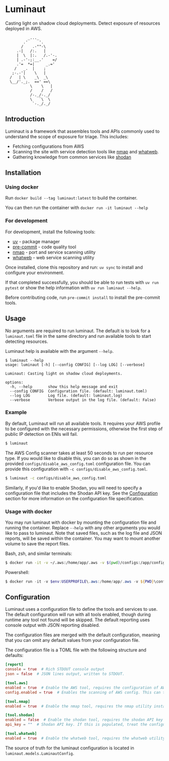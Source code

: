 # Luminaut

Casting light on shadow cloud deployments. Detect exposure of resources deployed in AWS.

```text
          _..._
        .'     '.
       /    .-""-\
     .-|   /:.   |
     |  \  |:.   /.-'-.
     | .-'-;:__.'    =/
     .'=  *=|     _.='
    /   _.  |    ;
   ;-.-'|    \   |
  /   | \    _\  _\
  \__/'._;.  ==' ==\
           \    \   |
           /    /   /
           /-._/-._/
           \   `\  \
            `-._/._/
```

## Introduction

Luminaut is a framework that assembles tools and APIs commonly used to understand the scope of exposure for triage. This includes:
- Fetching configurations from AWS
- Scanning the site with service detection tools like [nmap](https://nmap.org/) and [whatweb](https://github.com/urbanadventurer/WhatWeb).
- Gathering knowledge from common services like [shodan](https://www.shodan.io/)


## Installation

### Using docker

Run `docker build --tag luminaut:latest` to build the container.

You can then run the container with `docker run -it luminaut --help`

### For development

For development, install the following tools:
- [uv](https://docs.astral.sh/uv/) - package manager
- [pre-commit](https://pre-commit.com/) - code quality tool
- [nmap](https://nmap.org/) - port and service scanning utility
- [whatweb](https://github.com/urbanadventurer/WhatWeb) - web service scanning utility

Once installed, clone this repository and run: `uv sync` to install and configure your environment.

If that completed successfully, you should be able to run tests with `uv run pytest` or show the help information with `uv run luminaut --help`.

Before contributing code, run `pre-commit install` to install the pre-commit tools.

## Usage

No arguments are required to run luminaut. The default is to look for a `luminaut.toml` file in the same directory
and run available tools to start detecting resources.

Luminaut help is available with the argument `--help`.

```
$ luminaut --help                       
usage: luminaut [-h] [--config CONFIG] [--log LOG] [--verbose]

Luminaut: Casting light on shadow cloud deployments. 

options:
  -h, --help       show this help message and exit
  --config CONFIG  Configuration file. (default: luminaut.toml)
  --log LOG        Log file. (default: luminaut.log)
  --verbose        Verbose output in the log file. (default: False)
```

### Example

By default, Luminaut will run all available tools. It requires your AWS profile to be configured with the necessary permissions, otherwise the first step of public IP detection on ENIs will fail.

```bash
$ luminaut
```

The AWS Config scanner takes at least 50 seconds to run per resource type. If you would like to disable this, you can do so as shown in the provided `configs/disable_aws_config.toml` configuration file. You can provide this configuration with `-c configs/disable_aws_config.toml`.

```bash
$ luminaut -c configs/disable_aws_config.toml
```

Similarly, if you'd like to enable Shodan, you will need to specify a configuration file that includes the Shodan API key. See the [Configuration](#configuration) section for more information on the configuration file specification.

### Usage with docker

You may run luminaut with docker by mounting the configuration file and running the container. Replace `--help` with any other arguments you would like to pass to luminaut. Note that saved files, such as the log file and JSON reports, will be saved within the container. You may want to mount another volume to save the report files.

Bash, zsh, and similar terminals:
```bash
$ docker run -it -v ~/.aws:/home/app/.aws -v $(pwd)/configs:/app/configs luminaut --help
```

Powershell:
```powershell
$ docker run -it -v $env:USERPROFILE\.aws:/home/app/.aws -v ${PWD}\configs:/app/configs luminaut --help
```

## Configuration

Luminaut uses a configuration file to define the tools and services to use. The default configuration will run with all tools enabled, though during runtime any tool not found will be skipped. The default reporting uses console output with JSON reporting disabled.

The configuration files are merged with the default configuration, meaning that you can omit any default values from your configuration file.

The configuration file is a TOML file with the following structure and defaults:

```toml
[report]
console = true  # Rich STDOUT console output
json = false  # JSON lines output, written to STDOUT.

[tool.aws]
enabled = true  # Enable the AWS tool, requires the configuration of AWS credentials.
config.enabled = true  # Enables the scanning of AWS config. This can take a long time to run, as it scans all resource history.

[tool.nmap]
enabled = true  # Enable the nmap tool, requires the nmap utility installed and on the system path.

[tool.shodan]
enabled = false  # Enable the shodan tool, requires the shodan API key to be set in the configuration.
api_key = ""  # Shodan API key. If this is populated, treat the configuration file as a secret.

[tool.whatweb]
enabled = true  # Enable the whatweb tool, requires the whatweb utility installed and on the system path.
```

The source of truth for the luminaut configuration is located in `luminaut.models.LuminautConfig`.
